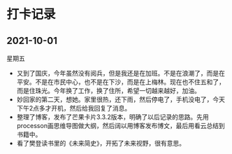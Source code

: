 # 打卡记录

## 2021-10-01

星期五

* 又到了国庆，今年虽然没有阅兵，但是我还是在加班。不是在浪潮了，而是在平安。不是在市民中心，也不是在下沙，而是在上梅林。现在也不住五和了，而是住珠光。今年换了工作，换了住所，希望一切越来越好，加油。
* 妙回家的第二天，想她。家里很热，还下雨，然后停电了，手机没电了，今天下午2点多才开机，然后给我回复了消息。
* 整理了博客，发布了芒果卡片3.3.2版本，明确了以后记录的思路。先用processon画思维导图做大纲，然后阔以用博客发布博文，最后用看云总结到书籍中。
* 看了樊登读书里的《未来简史》，开拓了未来视野，很有意思。
